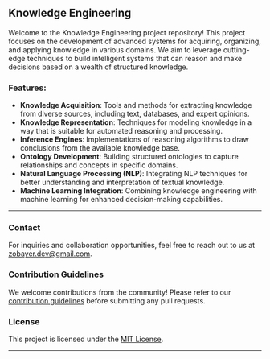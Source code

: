 ## Knowledge Engineering

Welcome to the Knowledge Engineering project repository! This project focuses on the development of advanced systems for acquiring, organizing, and applying knowledge in various domains. We aim to leverage cutting-edge techniques to build intelligent systems that can reason and make decisions based on a wealth of structured knowledge.

### Features:

- **Knowledge Acquisition**: Tools and methods for extracting knowledge from diverse sources, including text, databases, and expert opinions.
- **Knowledge Representation**: Techniques for modeling knowledge in a way that is suitable for automated reasoning and processing.
- **Inference Engines**: Implementations of reasoning algorithms to draw conclusions from the available knowledge base.
- **Ontology Development**: Building structured ontologies to capture relationships and concepts in specific domains.
- **Natural Language Processing (NLP)**: Integrating NLP techniques for better understanding and interpretation of textual knowledge.
- **Machine Learning Integration**: Combining knowledge engineering with machine learning for enhanced decision-making capabilities.
  
---
### Contact

For inquiries and collaboration opportunities, feel free to reach out to us at [zobayer.dev@gmail.com](mailto:zobayer.dev@gmail.com).

### Contribution Guidelines

We welcome contributions from the community! Please refer to our [contribution guidelines](CONTRIBUTING.md) before submitting any pull requests.

### License

This project is licensed under the [MIT License](LICENSE).

---

